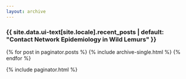 ```yaml
---
layout: archive
---
```


<h3 class="archive__subtitle">{{ site.data.ui-text[site.locale].recent_posts | default: "Contact Network Epidemiology in Wild Lemurs" }}</h3>


{% for post in paginator.posts %}
  {% include archive-single.html %}
{% endfor %}

{% include paginator.html %}
